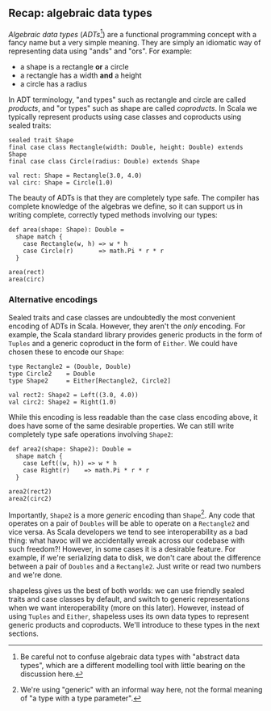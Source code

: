 ## Recap: algebraic data types

*Algebraic data types* (*ADTs*[^adts])
are a functional programming concept
with a fancy name but a very simple meaning.
They are simply an idiomatic way of representing data
using "ands" and "ors". For example:

 - a shape is a rectangle **or** a circle
 - a rectangle has a width **and** a height
 - a circle has a radius

[^adts]: Be careful not to confuse
algebraic data types with "abstract data types",
which are a different modelling tool
with little bearing on the discussion here.

In ADT terminology,
"and types" such as rectangle and circle are called *products*,
and "or types" such as shape are called *coproducts*.
In Scala we typically represent products using
case classes and coproducts using sealed traits:

```tut:book:silent
sealed trait Shape
final case class Rectangle(width: Double, height: Double) extends Shape
final case class Circle(radius: Double) extends Shape

val rect: Shape = Rectangle(3.0, 4.0)
val circ: Shape = Circle(1.0)
```

The beauty of ADTs is that they are completely type safe.
The compiler has complete knowledge of the algebras we define,
so it can support us in writing complete,
correctly typed methods involving our types:

```tut:book:silent
def area(shape: Shape): Double =
  shape match {
    case Rectangle(w, h) => w * h
    case Circle(r)       => math.Pi * r * r
  }
```

```tut:book
area(rect)
area(circ)
```

### Alternative encodings

Sealed traits and case classes are undoubtedly
the most convenient encoding of ADTs in Scala.
However, they aren't the *only* encoding.
For example, the Scala standard library provides
generic products in the form of `Tuples`
and a generic coproduct in the form of `Either`.
We could have chosen these to encode our `Shape`:

```tut:book:silent
type Rectangle2 = (Double, Double)
type Circle2    = Double
type Shape2     = Either[Rectangle2, Circle2]

val rect2: Shape2 = Left((3.0, 4.0))
val circ2: Shape2 = Right(1.0)
```

While this encoding is less readable than the case class encoding above,
it does have some of the same desirable properties.
We can still write completely type safe operations involving `Shape2`:

```tut:book:silent
def area2(shape: Shape2): Double =
  shape match {
    case Left((w, h)) => w * h
    case Right(r)    => math.Pi * r * r
  }
```

```tut:book
area2(rect2)
area2(circ2)
```

Importantly, `Shape2` is a more *generic* encoding than `Shape`[^generic].
Any code that operates on a pair of `Doubles`
will be able to operate on a `Rectangle2` and vice versa.
As Scala developers we tend to see interoperability as a bad thing:
what havoc will we accidentally wreak across our codebase with such freedom?!
However, in some cases it is a desirable feature.
For example, if we're serializing data to disk,
we don't care about the difference
between a pair of `Doubles` and a `Rectangle2`.
Just write or read two numbers and we're done.

shapeless gives us the best of both worlds:
we can use friendly sealed traits and case classes by default,
and switch to generic representations when we want interoperability
(more on this later).
However, instead of using `Tuples` and `Either`,
shapeless uses its own data types to represent
generic products and coproducts.
We'll introduce to these types in the next sections.

[^generic]: We're using "generic" with an informal way here,
not the formal meaning of "a type with a type parameter".
